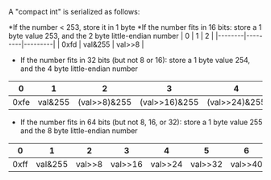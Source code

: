 A "compact int" is serialized as follows:

*If the number < 253, store it in 1 byte
*If the number fits in 16 bits: store a 1 byte value 253, and the 2 byte little-endian number
|    0   |     1   |    2    | 
|--------|---------|---------|
|  0xfd  | val&255 | val>>8  |

* If the number fits in 32 bits (but not 8 or 16): store a 1 byte value 254, and the 4 byte little-endian number

|   0    |    1    |    2    |     3   |    4    | 
|--------|---------|---------|---------|---------|
|  0xfe  | val&255 | (val>>8)&255  | (val>>16)&255 | (val>>24)&255 |

* If the number fits in 64 bits (but not 8, 16, or 32): store a 1 byte value 255 and the 8 byte little-endian number
 
|    0   |    1    |    2    |     3   |     4   |    5    |   6      |     7   |    8    |
|--------|---------|---------|---------|---------|---------|---------|---------|--------|
|  0xff  | val&255 | val>>8  | val>>16 | val>>24 | val>>32 | val>>40  | val>>48 | val>>56 |